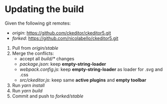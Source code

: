 # Updating the build

Given the following git remotes:

* _origin_: https://github.com/ckeditor/ckeditor5.git
* _forked_: https://github.com/nicolabello/ckeditor5.git

1. Pull from _origin/stable_
2. Merge the conflicts:
	* accept all _build/*_ changes
	* _package.json_: keep **empty-string-loader**
	* _webpack.config.js_: keep **empty-string-loader** as loader for .svg and .css
	* _src/ckeditor.js_: keep same **active plugins** and **empty toolbar**
3. Run _yarn install_
4. Run _yarn build_
5. Commit and push to _forked/stable_
